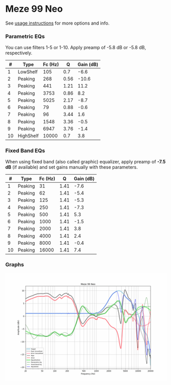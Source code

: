 # Meze 99 Neo
See [usage instructions](https://github.com/jaakkopasanen/AutoEq#usage) for more options and info.

### Parametric EQs
You can use filters 1-5 or 1-10. Apply preamp of -5.8 dB or -5.8 dB, respectively.

|   # | Type      |   Fc (Hz) |    Q |   Gain (dB) |
|-----|-----------|-----------|------|-------------|
|   1 | LowShelf  |       105 | 0.7  |        -6.6 |
|   2 | Peaking   |       268 | 0.56 |       -10.6 |
|   3 | Peaking   |       441 | 1.21 |        11.2 |
|   4 | Peaking   |      3753 | 0.86 |         8.2 |
|   5 | Peaking   |      5025 | 2.17 |        -8.7 |
|   6 | Peaking   |        79 | 0.88 |        -0.6 |
|   7 | Peaking   |        96 | 3.44 |         1.6 |
|   8 | Peaking   |      1548 | 3.36 |        -0.5 |
|   9 | Peaking   |      6947 | 3.76 |        -1.4 |
|  10 | HighShelf |     10000 | 0.7  |         3.8 |

### Fixed Band EQs
When using fixed band (also called graphic) equalizer, apply preamp of **-7.5 dB** (if available) and set gains manually with these parameters.

|   # | Type    |   Fc (Hz) |    Q |   Gain (dB) |
|-----|---------|-----------|------|-------------|
|   1 | Peaking |        31 | 1.41 |        -7.6 |
|   2 | Peaking |        62 | 1.41 |        -5.4 |
|   3 | Peaking |       125 | 1.41 |        -5.3 |
|   4 | Peaking |       250 | 1.41 |        -7.3 |
|   5 | Peaking |       500 | 1.41 |         5.3 |
|   6 | Peaking |      1000 | 1.41 |        -1.5 |
|   7 | Peaking |      2000 | 1.41 |         3.8 |
|   8 | Peaking |      4000 | 1.41 |         2.4 |
|   9 | Peaking |      8000 | 1.41 |        -0.4 |
|  10 | Peaking |     16000 | 1.41 |         7.4 |

### Graphs
![](./Meze%2099%20Neo.png)
